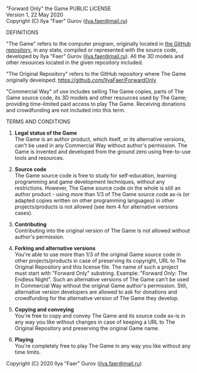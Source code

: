 "Forward Only" the Game PUBLIC LICENSE  
Version 1, 22 May 2020  
Copyright (C) Ilya "Faer" Gurov (ilya.faer@mail.ru)  


DEFINITIONS

"The Game" refers to the computer program, originally located in
[the GitHub repository](https://github.com/IlyaFaer/ForwardOnly), in any state,
compiled or represented with the source
code, developed by Ilya "Faer" Gurov (ilya.faer@mail.ru). All the 3D models and other resources 
located in the given repository included.
  
"The Original Repository" refers to the GitHub repository where The
Game originally developed: https://github.com/IlyaFaer/ForwardOnly
  
"Commercial Way" of use includes selling The Game copies, parts of
The Game source code, its 3D models and other resources used by
The Game; providing time-limited paid access to play The Game.
Receiving donations and crowdfunding are not included into this term.

TERMS AND CONDITIONS
  
1. **Legal status of the Game**  
The Game is an author product, which itself, or its alternative versions, can't be used in
any Commercial Way without author's permission. The Game is invented and developed from the ground zero using free-to-use
tools and resources.

2. **Source code**  
The Game source code is free to study for self-education, learning programming and game development techniques, without any
restrictions. However, The Game source code on the whole is still an author product - using more than 1/3 of The Game source code
as-is (or adapted copies written on other programming languages) in other projects/products is not allowed (see item
4 for alternative versions cases).
  
3. **Contributing**  
Contributing into the original version of The Game is not allowed
without author's permission.

4. **Forking and alternative versions**  
You're able to use more than 1/3 of the original Game source code
in other projects/products in case of preserving its copyright,
URL to The Original Repository and this license file.
The name of such a project must start with "Forward Only" substring.
Example: "Forward Only: The Endless Night". Such an alternative versions
of The Game can't be used in Commercial Way without the
original Game author's permission. Still, alternative version
developers are allowed to ask for donations and crowdfunding for
the alternative version of The Game they develop.
  
5. **Copying and conveying**  
You're free to copy and convey The Game and its source code as-is in
any way you like without changes in case of keeping a URL to The Original
Repository and preserving the original Game name.
  
6. **Playing**  
You're completely free to play The Game in any way you like
without any time limits.
  
Copyright (С) 2020 Ilya "Faer" Gurov (ilya.faer@mail.ru)
